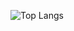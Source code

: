 ![Top Langs](https://github-readme-stats.vercel.app/api/top-langs/?username=gborneGit&layout=compact&&hide_border=true&langs_count=10&hide=Objective-C,Roff,Hack,Rich-text-format&theme=tokyonight)
